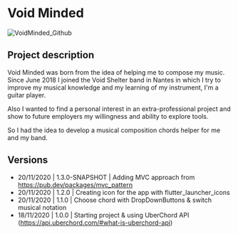 # Void Minded

![VoidMinded_Github](https://user-images.githubusercontent.com/18574947/99813287-c607bb80-2b47-11eb-9183-07815438e154.png)

## Project description
Void Minded was born from the idea of helping me to compose my music. Since June 2018 I joined
the Void Shelter band in Nantes in which I try to improve my musical knowledge and my learning
of my instrument, I'm a guitar player.

Also I wanted to find a personal interest in an extra-professional project and show to future
employers my willingness and ability to explore tools.

So I had the idea to develop a musical composition chords helper for me and my band.

## Versions
- 20/11/2020 | 1.3.0-SNAPSHOT | Adding MVC approach from https://pub.dev/packages/mvc_pattern
- 20/11/2020 | 1.2.0 | Creating icon for the app with flutter_launcher_icons
- 20/11/2020 | 1.1.0 | Choose chord with DropDownButtons & switch musical notation
- 18/11/2020 | 1.0.0 | Starting project & using UberChord API (https://api.uberchord.com/#what-is-uberchord-api)

